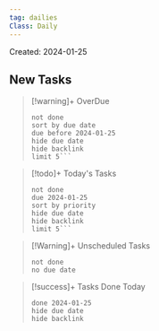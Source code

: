 ```yaml
---
tag: dailies
Class: Daily
---
```

Created: 2024-01-25

## New Tasks

> [!warning]+ OverDue
> ```tasks
> not done
> sort by due date
> due before 2024-01-25
> hide due date
> hide backlink
> limit 5```

> [!todo]+ Today's Tasks
> ```tasks
> not done
> due 2024-01-25
> sort by priority
> hide due date
> hide backlink
> limit 5```

> [!Warning]+ Unscheduled Tasks
> ```tasks
> not done
> no due date
> ```

> [!success]+ Tasks Done Today
> ```tasks
> done 2024-01-25
> hide due date
> hide backlink
> ```
